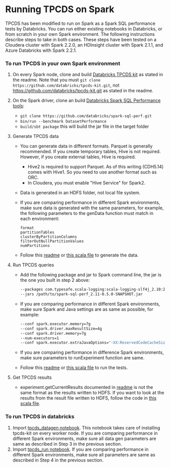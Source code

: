 # Running TPCDS on Spark #

TPCDS has been modified to run on Spark as a Spark SQL performance tests by Databricks.  You can run either existing notebooks in Databricks, or from scratch in your own Spark environment.  The following instructions describe steps to take in both cases.  These steps have been tested on a Cloudera cluster with Spark 2.2.0, an HDInsight cluster with Spark 2.1.1, and Azure Databricks with Spark 2.2.1.  

### To run TPCDS in your own Spark environment
1. On every Spark node, clone and build [Databricks TPCDS kit](https://github.com/databricks/tpcds-kit) as stated in the readme. Note that you must ```git clone https://github.com/databricks/tpcds-kit.git```, not https://github.com/databricks/tpcds-kit.git as stated in the readme. 

2. On the Spark driver, clone an build [Databricks Spark SQL Performance tools](https://github.com/databricks/spark-sql-perf):
    * ```git clone https://github.com/databricks/spark-sql-perf.git```
    * ```bin/run --benchmark DatasetPerformance```
    * ```build/sbt package``` this will build the jar file in the target folder

3. Generate TPCDS data
    * You can generate data in different formats. Parquet is generally recommended. If you create temporary tables, Hive is not required. However, if you create external tables, Hive is required. 
        * Hive2 is required to support Parquet. As of this writing (CDH5.14) comes with Hive1. So you need to use another format such as ORC.
        * In Cloudera, you must enable "Hive Service" for Spark2.
    * Data is generated in an HDFS folder, not local file system.
    * If you are comparing performance in different Spark environments, make sure data is generated with the same parameters, for example, the following parameters to the genData function must match in each environment: 
        ```csv
        format
        partitionTables
        clusterByPartitionColumns
        filterOutNullPartitionValues
        numPartitions
        ```

    * Follow this [readme](https://github.com/databricks/spark-sql-perf) or [this scala file](/TPCDSonSpark/run_tpcds.scala) to generate the data.

4. Run TPCDS queries
    * Add the following package and jar to Spark command line, the jar is the one you built in step 2 above:
        ```sh
        --packages com.typesafe.scala-logging:scala-logging-slf4j_2.10:2.1.2 
        --jars /path/to/spark-sql-perf_2.11-0.5.0-SNAPSHOT.jar
        ```

    * If you are comparing performance in different Spark environments, make sure Spark and Java settings are as same as possible, for example:
        ```sh
        --conf spark.executor.memory=7g 
        --conf spark.driver.maxResultSize=4g 
        --conf spark.driver.memory=7g 
        --num-executors=1 
        --conf spark.executor.extraJavaOptions="-XX:ReservedCodeCacheSize=256m -XX:+UseCodeCacheFlushing -Xss4m"
        ```

    * If you are comparing performance in difference Spark environments, make sure parameters to runExperiment function are same.
    * Follow this [readme](https://github.com/databricks/spark-sql-perf) or [this scala file](/TPCDSonSpark/run_tpcds.scala#L76) to run the tests.

5. Get TPCDS results
    * experiment.getCurrentResults documented in [readme](https://github.com/databricks/spark-sql-perf) is not the same format as the results written to HDFS. If you want to look at the results from the result file written to HDFS, follow the code in [this scala file](/TPCDSonSpark/run_tpcds.scala#L97). 
    
### To run TPCDS in databricks
1. Import [tpcds_datagen notebook](https://github.com/databricks/spark-sql-perf/blob/master/src/main/notebooks/tpcds_datagen.scala). This notebook takes care of installing tpcds-kit on every worker node. If you are comparing performance in different Spark environments, make sure all data gen parameters are same as described in Step 3 in the previous section. 
2. Import [tpcds_run notebook](https://github.com/databricks/spark-sql-perf/blob/master/src/main/notebooks/tpcds_run.scala). If you are comparing performance in different Spark environments, make sure all parameters are same as described in Step 4 in the previous section.


